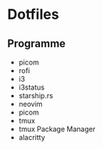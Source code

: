 # Dotfiles 


## Programme

- picom
- rofi
- i3
- i3status
- starship.rs
- neovim
- picom 
- tmux
- tmux Package Manager
- alacritty

